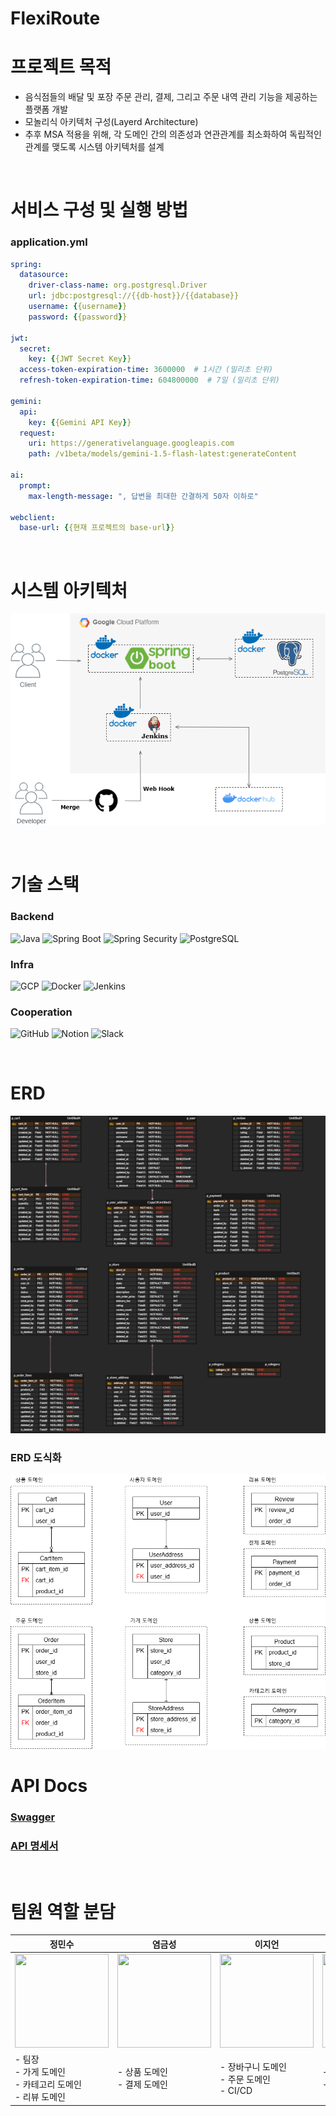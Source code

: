 # FlexiRoute

# 프로젝트 목적

- 음식점들의 배달 및 포장 주문 관리, 결제, 그리고 주문 내역 관리 기능을 제공하는 플랫폼 개발
- 모놀리식 아키텍처 구성(Layerd Architecture)
- 추후 MSA 적용을 위해, 각 도메인 간의 의존성과 연관관계를 최소화하여 독립적인 관계를 맺도록 시스템 아키텍처를 설계

<br>

# 서비스 구성 및 실행 방법

### application.yml
```yml
spring:
  datasource:
    driver-class-name: org.postgresql.Driver
    url: jdbc:postgresql://{{db-host}}/{{database}}
    username: {{username}}
    password: {{password}}

jwt:
  secret:
    key: {{JWT Secret Key}}
  access-token-expiration-time: 3600000  # 1시간 (밀리초 단위)
  refresh-token-expiration-time: 604800000  # 7일 (밀리초 단위)

gemini:
  api:
    key: {{Gemini API Key}}
  request:
    uri: https://generativelanguage.googleapis.com
    path: /v1beta/models/gemini-1.5-flash-latest:generateContent

ai:
  prompt:
    max-length-message: ", 답변을 최대한 간결하게 50자 이하로"

webclient:
  base-url: {{현재 프로젝트의 base-url}}

```

<br>

# 시스템 아키텍처

![](./images/image02.png)

<br>

# 기술 스택

### Backend
![Java](https://img.shields.io/badge/Java-ED8B00?style=flat-square&logo=openjdk&logoColor=white) 
![Spring Boot](https://img.shields.io/badge/Spring%20Boot-6DB33F?style=flat-square&logo=spring-boot&logoColor=white)
![Spring Security](https://img.shields.io/badge/Spring%20Security-6DB33F?style=flat-square&logo=springsecurity&logoColor=white)
![PostgreSQL](https://img.shields.io/badge/postgresql-4169E1?style=flat-square&logo=postgresql&logoColor=white)

### Infra
![GCP](https://img.shields.io/badge/GCP-4285F4?style=flat-square&logo=googlecloud&logoColor=white) 
![Docker](https://img.shields.io/badge/Docker-2496ED?style=flat-square&logo=docker&logoColor=white) 
![Jenkins](https://img.shields.io/badge/Jenkins-D24939?style=flat-square&logo=jenkins&logoColor=white) 

### Cooperation
![GitHub](https://img.shields.io/badge/GitHub-181717?style=flat-square&logo=github&logoColor=white) 
![Notion](https://img.shields.io/badge/Notion-000000?style=flat-square&logo=notion&logoColor=white) 
![Slack](https://img.shields.io/badge/Slack-4A154B?style=flat-square&logo=slack&logoColor=white) 

<br>

# ERD

![](./images/image03.png)

### ERD 도식화

![](./images/image01.png)

# API Docs

### [Swagger](http://34.64.236.37:8080/swagger-ui/index.html)

### [API 명세서](https://www.notion.so/teamsparta/API-1982dc3ef5148042bc1cd9e971613a71)

<br>

# 팀원 역할 분담

| 정민수 | 염금성 | 이지언 | 노현지 |
|--------|--------|--------|--------|
| <img src="https://avatars.githubusercontent.com/dbp-jack" height=150 width=150> | <img src="https://avatars.githubusercontent.com/venus-y" height=150 width=150> | <img src="https://avatars.githubusercontent.com/LeeJieon" height=150 width=150> |<img src="https://avatars.githubusercontent.com/nodajida" height=150 width=150>|
| - 팀장<br>- 가게 도메인<br>- 카테고리 도메인<br>- 리뷰 도메인 | - 상품 도메인<br>- 결제 도메인 | - 장바구니 도메인<br>- 주문 도메인<br>- CI/CD |- 회원 도메인<br>- AI 담당|
